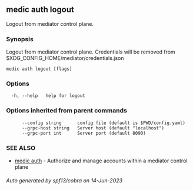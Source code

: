 ## medic auth logout

Logout from mediator control plane.

### Synopsis

Logout from mediator control plane. Credentials will be removed from $XDG_CONFIG_HOME/mediator/credentials.json

```
medic auth logout [flags]
```

### Options

```
  -h, --help   help for logout
```

### Options inherited from parent commands

```
      --config string      config file (default is $PWD/config.yaml)
      --grpc-host string   Server host (default "localhost")
      --grpc-port int      Server port (default 8090)
```

### SEE ALSO

* [medic auth](medic_auth.md)	 - Authorize and manage accounts within a mediator control plane

###### Auto generated by spf13/cobra on 14-Jun-2023
